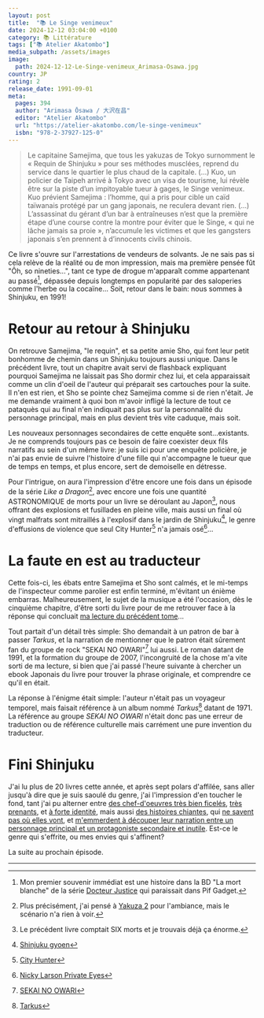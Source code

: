 ```yaml
---
layout: post
title:  "📚 Le Singe venimeux"
date: 2024-12-12 03:04:00 +0100
category: 📚 Littérature
tags: ["📚 Atelier Akatombo"]
media_subpath: /assets/images
image:
  path: 2024-12-12-Le-Singe-venimeux_Arimasa-Osawa.jpg
country: JP
rating: 2
release_date: 1991-09-01
meta:
  pages: 394
  author: "Arimasa Ōsawa / 大沢在昌"
  editor: "Atelier Akatombo"
  url: "https://atelier-akatombo.com/le-singe-venimeux"
  isbn: "978-2-37927-125-0"
---
```


>Le capitaine Samejima, que tous les yakuzas de Tokyo surnomment le « Requin de Shinjuku » pour ses méthodes musclées, reprend du service dans le quartier le plus chaud de la capitale. (...) Kuo, un policier de Taipeh arrivé à Tokyo avec un visa de tourisme, lui révèle être sur la piste d’un impitoyable tueur à gages, le Singe venimeux. Kuo prévient Samejima : l’homme, qui a pris pour cible un caïd taïwanais protégé par un gang japonais, ne reculera devant rien. (...) L’assassinat du gérant d’un bar à entraîneuses n’est que la première étape d’une course contre la montre pour éviter que le Singe, « qui ne lâche jamais sa proie », n’accumule les victimes et que les gangsters japonais s’en prennent à d’innocents civils chinois.

Ce livre s'ouvre sur l'arrestations de vendeurs de solvants. Je ne sais pas si cela relève de la réalité ou de mon impression, mais ma première pensée fût "Ôh, so nineties...", tant ce type de drogue m'apparaît comme appartenant au passé[^1], dépassée depuis longtemps en popularité par des saloperies comme l'herbe ou la cocaïne... Soit, retour dans le bain: nous sommes à Shinjuku, en 1991!

# Retour au retour à Shinjuku

On retrouve Samejima, "le requin", et sa petite amie Sho, qui font leur petit bonhomme de chemin dans un Shinjuku toujours aussi unique. Dans le précédent livre, tout un chapitre avait servi de flashback expliquant pourquoi Samejima ne laissait pas Sho dormir chez lui, et cela apparaissait comme un clin d'oeil de l'auteur qui préparait ses cartouches pour la suite. Il n'en est rien, et Sho se pointe chez Samejima comme si de rien n'était. Je me demande vraiment à quoi bon m'avoir infligé la lecture de tout ce pataquès qui au final n'en indiquait pas plus sur la personnalité du personnage principal, mais en plus devient très vite caduque, mais soit.

Les nouveaux personnages secondaires de cette enquête sont...existants. Je ne comprends toujours pas ce besoin de faire coexister deux fils narratifs au sein d'un même livre: je suis ici pour une enquête policière, je n'ai pas envie de suivre l'histoire d'une fille qui n'accompagne le tueur que de temps en temps, et plus encore, sert de demoiselle en détresse.

Pour l'intrigue, on aura l'impression d'être encore une fois dans un épisode de la série *Like a Dragon*[^2], avec encore une fois une quantité ASTRONOMIQUE de morts pour un livre se déroulant au Japon[^3], nous offrant des explosions et fusillades en pleine ville, mais aussi un final où vingt malfrats sont mitraillés à l'explosif dans le jardin de Shinjuku[^4], le genre d'effusions de violence que seul City Hunter[^5] n'a jamais osé[^6]...

# La faute en est au traducteur

Cette fois-ci, les ébats entre Samejima et Sho sont calmés, et le mi-temps de l'inspecteur comme parolier est enfin terminé, m'évitant un énième embarras. Malheureusement, le sujet de la musique a été l'occasion, dès le cinquième chapitre, d'être sorti du livre pour de me retrouver face à la réponse qui concluait [ma lecture du précédent tome](/posts/le-requin-de-shinjuku/)...

Tout partait d'un détail très simple: Sho demandait à un patron de bar à passer *Tarkus*, et la narration de mentionner que le patron était sûrement fan du groupe de rock "SEKAI NO OWARI"[^7] lui aussi. Le roman datant de 1991, et la formation du groupe de 2007, l'incongruité de la chose m'a vite sorti de ma lecture, si bien que j'ai passé l'heure suivante à chercher un ebook Japonais du livre pour trouver la phrase originale, et comprendre ce qu'il en était.

La réponse à l'énigme était simple: l'auteur n'était pas un voyageur temporel, mais faisait référence à un album nommé *Tarkus*[^8] datant de 1971. La référence au groupe *SEKAI NO OWARI* n'était donc pas une erreur de traduction ou de référence culturelle mais carrément une pure invention du traducteur.

# Fini Shinjuku

J'ai lu plus de 20 livres cette année, et après sept polars d'affilée, sans aller jusqu'à dire que je suis saoulé du genre, j'ai l'impression d'en toucher le fond, tant j'ai pu alterner entre [des chef-d'oeuvres très bien ficelés](/posts/le-devouement-du-suspect-x/), [très prenants](/posts/la-team-batista/), et [à forte identité](/posts/le-detective-est-au-bar/), mais aussi [des histoires chiantes](/posts/cruel-est-le-ciel/), qui [ne savent pas où elles vont](/posts/invisible-est-la-pluie/), et [m'emmerdent à découper leur narration entre un personnage principal et un protagoniste secondaire et inutile](/posts/le-requin-de-shinjuku/). Est-ce le genre qui s'effrite, ou mes envies qui s'affinent?

La suite au prochain épisode.

* * *
[^1]: Mon premier souvenir immédiat est une histoire dans la BD "La mort blanche" de la série [<i class="fab fa-wikipedia-w"></i> Docteur Justice](https://fr.wikipedia.org/wiki/Docteur_Justice) qui paraissait dans Pif Gadget.
[^2]: Plus précisément, j'ai pensé à [<i class="fab fa-wikipedia-w"></i> Yakuza 2](https://fr.wikipedia.org/wiki/Yakuza_2) pour l'ambiance, mais le scénario n'a rien à voir.
[^3]: Le précédent livre comptait SIX morts et je trouvais déjà ça énorme.
[^4]: [<i class="fab fa-wikipedia-w"></i> Shinjuku gyoen](https://fr.wikipedia.org/wiki/Shinjuku_gyoen)
[^5]: [<i class="fab fa-wikipedia-w"></i> City Hunter](https://fr.wikipedia.org/wiki/City_Hunter)
[^6]: [<i class="fab fa-wikipedia-w"></i> Nicky Larson Private Eyes](https://fr.wikipedia.org/wiki/Nicky_Larson_Private_Eyes)
[^7]: [<i class="fab fa-wikipedia-w"></i> SEKAI NO OWARI](https://fr.wikipedia.org/wiki/Sekai_no_Owari)
[^8]: [<i class="fab fa-wikipedia-w"></i> Tarkus](https://fr.wikipedia.org/wiki/Tarkus)
